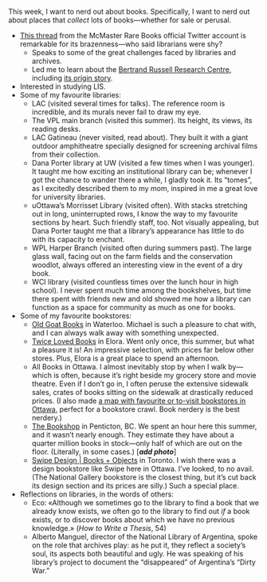 This week, I want to nerd out about books. Specifically, I want to nerd out about places that *collect* lots of books—whether for sale or perusal.

* [This thread](https://twitter.com/MacResColls/status/913842397800534016) from the McMaster Rare Books official Twitter account is remarkable for its brazenness—who said librarians were shy?
	* Speaks to some of the great challenges faced by libraries and archives.
	* Led me to learn about the [Bertrand Russell Research Centre](http://russell.mcmaster.ca), including [its origin story](http://www.mcmaster.ca/russdocs/purchase.htm).
* Interested in studying LIS.
* Some of my favourite libraries:
	* LAC (visited several times for talks). The reference room is incredible, and its murals never fail to draw my eye.
	* The VPL main branch (visited this summer). Its height, its views, its reading desks.
	* LAC Gatineau (never visited, read about). They built it with a giant outdoor amphitheatre specially designed for screening archival films from their collection.
	* Dana Porter library at UW (visited a few times when I was younger). It taught me how exciting an institutional library can be; whenever I got the chance to wander there a while, I gladly took it. Its “tomes”, as I excitedly described them to my mom, inspired in me a great love for university libraries.
	* uOttawa’s Morrisset Library (visited often). With stacks stretching out in long, uninterrupted rows, I know the way to my favourite sections by heart. Such friendly staff, too. Not visually appealing, but Dana Porter taught me that a library’s appearance has little to do with its capacity to enchant.
	* WPL Harper Branch (visited often during summers past). The large glass wall, facing out on the farm fields and the conservation woodlot, always offered an interesting view in the event of a dry book.
	* WCI library (visited countless times over the lunch hour in high school). I never spent much time among the bookshelves, but time there spent with friends new and old showed me how a library can function as a space for community as much as one for books.
* Some of my favourite bookstores:
	* [Old Goat Books](http://www.oldgoatbooks.com) in Waterloo. Michael is such a pleasure to chat with, and I can always walk away with something unexpected.
	* [Twice Loved Books](http://twicelovedbooks.ca/index.html) in Elora. Went only once, this summer, but what a pleasure it is! An impressive selection, with prices far below other stores. Plus, Elora is a great place to spend an afternoon.
	* All Books in Ottawa. I almost inevitably stop by when I walk by—which is often, because it’s right beside my grocery store and movie theatre. Even if I don’t go in, I often peruse the extensive sidewalk sales, crates of books sitting on the sidewalk at drastically reduced prices. (I also made [a map with favourite or to-visit bookstores in Ottawa](https://drive.google.com/open?id=1ZBLsSKg4FZ1kOrL54KVrkWpFvFY&usp=sharing), perfect for a bookstore crawl. Book nerdery is the best nerdery.)
	* [The Bookshop](http://www.bookspenticton.com) in Penticton, BC. We spent an hour here this summer, and it wasn’t nearly enough. They estimate they have about a quarter million books in stock—only half of which are out on the floor. (Literally, in some cases.) [***add photo***]
	* [Swipe Design | Books + Objects](http://swipe.com) in Toronto. I wish there was a design bookstore like Swipe here in Ottawa. I’ve looked, to no avail. (The National Gallery bookstore is the closest thing, but it’s cut back its design section and its prices are silly.) Such a special place.
* Reflections on libraries, in the words of others:
	* Eco: «Although we sometimes go to the library to find a book that we already know exists, we often go to the library to find out *if* a book exists, or to discover books about which we have no previous knowledge.» (*How to Write a Thesis*, 54)
	* Alberto Manguel, director of the National Library of Argentina, spoke on the role that archives play: as he put it, they reflect a society’s soul, its aspects both beautiful and ugly. He was speaking of his library’s project to document the “disappeared” of Argentina’s “Dirty War.”